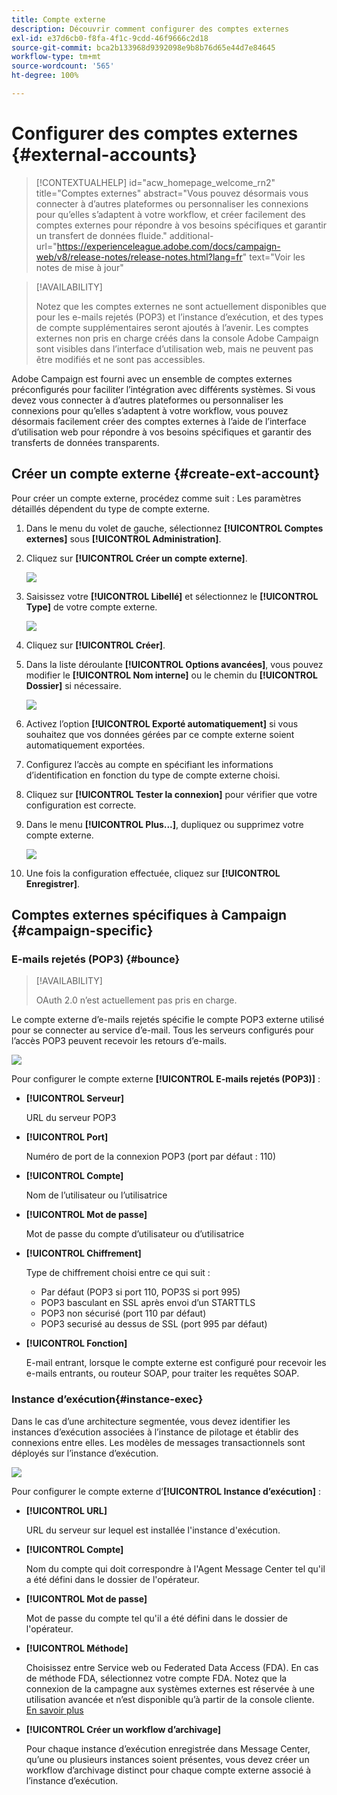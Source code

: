 ```yaml
---
title: Compte externe
description: Découvrir comment configurer des comptes externes
exl-id: e37d6cb0-f8fa-4f1c-9cdd-46f9666c2d18
source-git-commit: bca2b133968d9392098e9b8b76d65e44d7e84645
workflow-type: tm+mt
source-wordcount: '565'
ht-degree: 100%

---
```


# Configurer des comptes externes {#external-accounts}


>[!CONTEXTUALHELP]
>id="acw_homepage_welcome_rn2"
>title="Comptes externes"
>abstract="Vous pouvez désormais vous connecter à d’autres plateformes ou personnaliser les connexions pour qu’elles s’adaptent à votre workflow, et créer facilement des comptes externes pour répondre à vos besoins spécifiques et garantir un transfert de données fluide."
>additional-url="https://experienceleague.adobe.com/docs/campaign-web/v8/release-notes/release-notes.html?lang=fr" text="Voir les notes de mise à jour"


>[!AVAILABILITY]
>
> Notez que les comptes externes ne sont actuellement disponibles que pour les e-mails rejetés (POP3) et l’instance d’exécution, et des types de compte supplémentaires seront ajoutés à l’avenir.
> Les comptes externes non pris en charge créés dans la console Adobe Campaign sont visibles dans l’interface d’utilisation web, mais ne peuvent pas être modifiés et ne sont pas accessibles.

Adobe Campaign est fourni avec un ensemble de comptes externes préconfigurés pour faciliter l’intégration avec différents systèmes. Si vous devez vous connecter à d’autres plateformes ou personnaliser les connexions pour qu’elles s’adaptent à votre workflow, vous pouvez désormais facilement créer des comptes externes à l’aide de l’interface d’utilisation web pour répondre à vos besoins spécifiques et garantir des transferts de données transparents.

## Créer un compte externe {#create-ext-account}

Pour créer un compte externe, procédez comme suit : Les paramètres détaillés dépendent du type de compte externe.

1. Dans le menu du volet de gauche, sélectionnez **[!UICONTROL Comptes externes]** sous **[!UICONTROL Administration]**.

1. Cliquez sur **[!UICONTROL Créer un compte externe]**.

   ![](assets/external_account_create_1.png)

1. Saisissez votre **[!UICONTROL Libellé]** et sélectionnez le **[!UICONTROL Type]** de votre compte externe.

   ![](assets/external_account_create_2.png)

1. Cliquez sur **[!UICONTROL Créer]**.

1. Dans la liste déroulante **[!UICONTROL Options avancées]**, vous pouvez modifier le **[!UICONTROL Nom interne]** ou le chemin du **[!UICONTROL Dossier]** si nécessaire.

   ![](assets/external_account_create_3.png)

1. Activez l’option **[!UICONTROL Exporté automatiquement]** si vous souhaitez que vos données gérées par ce compte externe soient automatiquement exportées.

1. Configurez l’accès au compte en spécifiant les informations d’identification en fonction du type de compte externe choisi.

1. Cliquez sur **[!UICONTROL Tester la connexion]** pour vérifier que votre configuration est correcte.

1. Dans le menu **[!UICONTROL Plus...]**, dupliquez ou supprimez votre compte externe.

   ![](assets/external_account_create_4.png)

1. Une fois la configuration effectuée, cliquez sur **[!UICONTROL Enregistrer]**.

## Comptes externes spécifiques à Campaign {#campaign-specific}

### E-mails rejetés (POP3) {#bounce}

>[!AVAILABILITY]
>
> OAuth 2.0 n’est actuellement pas pris en charge.

Le compte externe d’e-mails rejetés spécifie le compte POP3 externe utilisé pour se connecter au service d’e-mail. Tous les serveurs configurés pour l’accès POP3 peuvent recevoir les retours d’e-mails.

![](assets/external_account_bounce.png)

Pour configurer le compte externe **[!UICONTROL E-mails rejetés (POP3)]** :

* **[!UICONTROL Serveur]**

  URL du serveur POP3

* **[!UICONTROL Port]**

  Numéro de port de la connexion POP3 (port par défaut : 110)

* **[!UICONTROL Compte]**

  Nom de l’utilisateur ou l’utilisatrice

* **[!UICONTROL Mot de passe]**

  Mot de passe du compte d’utilisateur ou d’utilisatrice

* **[!UICONTROL Chiffrement]**

  Type de chiffrement choisi entre ce qui suit :

   * Par défaut (POP3 si port 110, POP3S si port 995)
   * POP3 basculant en SSL après envoi d’un STARTTLS
   * POP3 non sécurisé (port 110 par défaut)
   * POP3 securisé au dessus de SSL (port 995 par défaut)

* **[!UICONTROL Fonction]**

  E-mail entrant, lorsque le compte externe est configuré pour recevoir les e-mails entrants, ou routeur SOAP, pour traiter les requêtes SOAP.

### Instance d’exécution{#instance-exec}

Dans le cas d’une architecture segmentée, vous devez identifier les instances d’exécution associées à l’instance de pilotage et établir des connexions entre elles. Les modèles de messages transactionnels sont déployés sur l’instance d’exécution.

![](assets/external_account_exec.png)

Pour configurer le compte externe d’**[!UICONTROL Instance d’exécution]** :

* **[!UICONTROL URL]**

  URL du serveur sur lequel est installée l&#39;instance d&#39;exécution.

* **[!UICONTROL Compte]**

  Nom du compte qui doit correspondre à l&#39;Agent Message Center tel qu&#39;il a été défini dans le dossier de l&#39;opérateur.

* **[!UICONTROL Mot de passe]**

  Mot de passe du compte tel qu&#39;il a été défini dans le dossier de l&#39;opérateur.

* **[!UICONTROL Méthode]**

  Choisissez entre Service web ou Federated Data Access (FDA).
En cas de méthode FDA, sélectionnez votre compte FDA. Notez que la connexion de la campagne aux systèmes externes est réservée à une utilisation avancée et n’est disponible qu’à partir de la console cliente. [En savoir plus](https://experienceleague.adobe.com/fr/docs/campaign/campaign-v8/connect/fda#_blank)

* **[!UICONTROL Créer un workflow d’archivage]**

  Pour chaque instance d’exécution enregistrée dans Message Center, qu’une ou plusieurs instances soient présentes, vous devez créer un workflow d’archivage distinct pour chaque compte externe associé à l’instance d’exécution.
